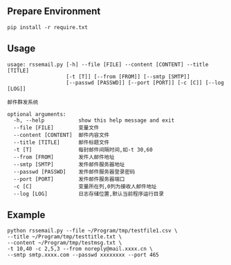 ## Prepare Environment
    pip install -r require.txt

## Usage
    usage: rssemail.py [-h] --file [FILE] --content [CONTENT] --title [TITLE]
                       [-t [T]] [--from [FROM]] [--smtp [SMTP]]
                       [--passwd [PASSWD]] [--port [PORT]] [-c [C]] [--log [LOG]]

    邮件群发系统

    optional arguments:
      -h, --help           show this help message and exit
      --file [FILE]        变量文件
      --content [CONTENT]  邮件内容文件
      --title [TITLE]      邮件标题文件
      -t [T]               每封邮件间隔时间,如-t 30,60
      --from [FROM]        发件人邮件地址
      --smtp [SMTP]        发件邮件服务器地址
      --passwd [PASSWD]    发件邮件服务器登录密码
      --port [PORT]        发件邮件服务器端口
      -c [C]               变量所在列,0列为接收人邮件地址
      --log [LOG]          日志存储位置,默认当前程序运行目录


## Example
    python rssemail.py --file ~/Program/tmp/testfile1.csv \
    --title ~/Program/tmp/testtitle.txt \
    --content ~/Program/tmp/testmsg.txt \
    -t 10,40 -c 2,5,3 --from noreply@mail.xxxx.cn \
    --smtp smtp.xxxx.com --passwd xxxxxxxx --port 465
